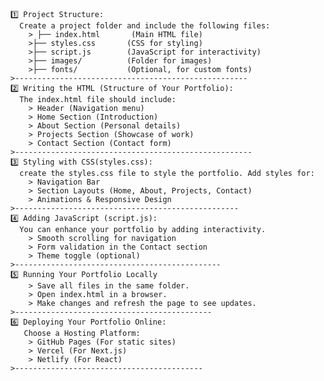     1️⃣ Project Structure:
      Create a project folder and include the following files:
        > ├── index.html       (Main HTML file)
        >├── styles.css       (CSS for styling)
        >├── script.js        (JavaScript for interactivity)
        >├── images/          (Folder for images)
        >├── fonts/           (Optional, for custom fonts)
    >----------------------------------------------------
    2️⃣ Writing the HTML (Structure of Your Portfolio):
      The index.html file should include:
        > Header (Navigation menu)
        > Home Section (Introduction)
        > About Section (Personal details)
        > Projects Section (Showcase of work)
        > Contact Section (Contact form)
    >-----------------------------------------------------
    3️⃣ Styling with CSS(styles.css):
      create the styles.css file to style the portfolio. Add styles for:
        > Navigation Bar
        > Section Layouts (Home, About, Projects, Contact)
        > Animations & Responsive Design
    >--------------------------------------------------
    4️⃣ Adding JavaScript (script.js):
      You can enhance your portfolio by adding interactivity.
        > Smooth scrolling for navigation
        > Form validation in the Contact section
        > Theme toggle (optional)
    >----------------------------------------------
    5️⃣ Running Your Portfolio Locally
        > Save all files in the same folder.
        > Open index.html in a browser.
        > Make changes and refresh the page to see updates.
    >--------------------------------------------
    6️⃣ Deploying Your Portfolio Online:
       Choose a Hosting Platform:
        > GitHub Pages (For static sites)
        > Vercel (For Next.js)
        > Netlify (For React)
    >------------------------------------------
